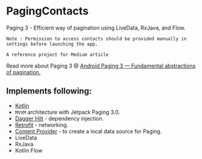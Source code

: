 # PagingContacts
Paging 3 - Efficient way of pagination using LiveData, RxJava, and Flow.

`Note : Permission to access contacts should be provided manually in settings before launching the app.`

`A reference project for Medium article`

Read more about Paging 3 @ [Android Paging 3 — Fundamental abstractions of pagination.](https://medium.com/@anandmali/android-paging-3-fundamental-abstractions-of-pagination-8c85c45710e8)

## Implements following:
* [Kotlin](https://kotlinlang.org/)
* `MVVM` architecture with Jetpack Paging 3.0.
* [Dagger Hilt](https://dagger.dev/hilt/) - dependency injection.
* [Retrofit](https://square.github.io/retrofit/) - networking.
* [Content Provider](https://developer.android.com/reference/android/content/ContentProvider) - to create a local data source for Paging.
* LiveData
* RxJava
* Kotlin Flow




